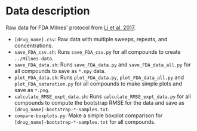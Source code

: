 # Data description

Raw data for FDA Milnes' protocol from [Li et al. 2017](https://doi.org/10.1161/CIRCEP.116.004628).

- `[drug_name].csv`: Raw data with multiple sweeps, repeats, and concentrations.
- `save_FDA_csv.sh`: Runs `save_FDA_csv.py` for all compounds to create `../Milnes-data`.
- `save_FDA_data.sh`: Runs `save_FDA_data.py` and `save_FDA_data_all.py` for all compounds to save as `*.npy` data.
- `plot_FDA_data.sh`: Runs `plot_FDA_data.py`, `plot_FDA_data_all.py` and `plot_FDA_saturation.py` for all compounds to make simple plots and save as `*.png`.
- `calculate_RMSE_expt_data.sh`: Runs `calculate_RMSE_expt_data.py` for all compounds to compute the bootstrap RMSE for the data and save as `[drug_name]-bootstrap-*-samples.txt`.
- `compare-boxplots.py`: Make a simple boxplot comparison for `[drug_name]-bootstrap-*-samples.txt` for all compounds.
